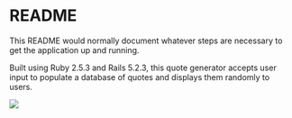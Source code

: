 # README

This README would normally document whatever steps are necessary to get the
application up and running.

Built using Ruby 2.5.3 and Rails 5.2.3, this quote generator accepts user input to populate a database of quotes and displays them randomly to users.

<img src="http://www.devanpotterbonar.com/assets/splurty-33e2d8ccf1c3db84a19a8965630a40ed420c0aab42e0cb53a92f4080e4d1d1ad.png" />